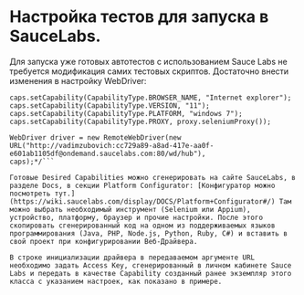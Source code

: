 # Настройка тестов для запуска в SauceLabs.

Для запуска уже готовых автотестов с использованием Sauce Labs не требуется модификация самих тестовых скриптов. Достаточно внести изменения в настройку WebDriver:

```
caps.setCapability(CapabilityType.BROWSER_NAME, "Internet explorer");
caps.setCapability(CapabilityType.VERSION, "11");
caps.setCapability(CapabilityType.PLATFORM, "windows 7");
caps.setCapability(CapabilityType.PROXY, proxy.seleniumProxy());

WebDriver driver = new RemoteWebDriver(new
URL("http://vadimzubovich:cc729a89-a8ad-417e-aa0f-e601ab1105df@ondemand.saucelabs.com:80/wd/hub"),
caps);*/```

Готовые Desired Capabilities можно сгенерировать на сайте SauceLabs, в разделе Docs, в секции Platform Configurator: [Конфигуратор можно посмотреть тут.](https://wiki.saucelabs.com/display/DOCS/Platform+Configurator#/) Там можно выбрать необходимый инструмент (Selenium или Appium), устройство, платформу, браузер и прочие настройки. После этого скопировать сгенерированный код на одном из поддерживаемых языков программирования (Java, PHP, Node.js, Python, Ruby, C#) и вставить в свой проект при конфигурировании Веб-Драйвера.

В строке инициализации драйвера в передаваемом аргументе URL необходимо задать Access Key, сгенерированный в личном кабинете Sauce Labs и передать в качестве Capability созданный ранее экземпляр этого класса с указанием настроек, как показано в примере.